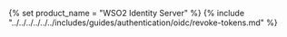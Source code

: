 {% set product_name = "WSO2 Identity Server" %}
{% include "../../../../../../includes/guides/authentication/oidc/revoke-tokens.md" %}